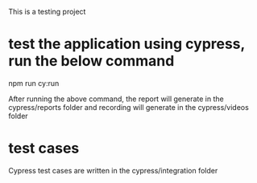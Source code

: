This is a testing project

# test the application using cypress, run the below command

npm run cy:run

After running the above command, the report will generate in the cypress/reports folder and recording will generate in the cypress/videos folder 

# test cases 

Cypress test cases are written in the cypress/integration folder